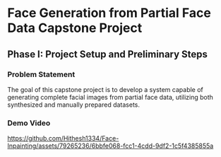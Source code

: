 # Face Generation from Partial Face Data Capstone Project

## Phase I: Project Setup and Preliminary Steps

### Problem Statement
The goal of this capstone project is to develop a system capable of generating complete facial images from partial face data, utilizing both synthesized and manually prepared datasets.

### Demo Video

https://github.com/Hithesh1334/Face-Inpainting/assets/79265236/6bbfe068-fcc1-4cdd-9df2-1c5f4385855a


